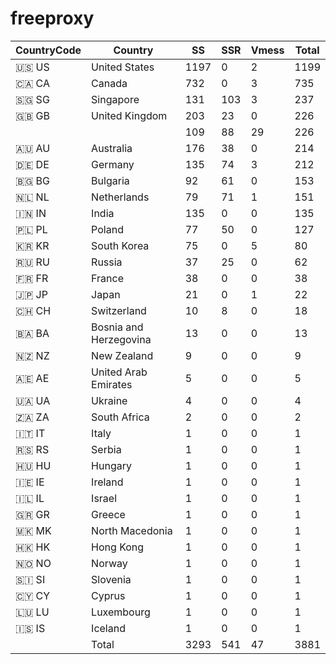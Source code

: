 # freeproxy

|CountryCode|Country|SS|SSR|Vmess|Total|
|  ----  | ----  |  ----  | ----  |  ----  | ----  |
|🇺🇸 US|United States|1197|0|2|1199|
|🇨🇦 CA|Canada|732|0|3|735|
|🇸🇬 SG|Singapore|131|103|3|237|
|🇬🇧 GB|United Kingdom|203|23|0|226|
| ||109|88|29|226|
|🇦🇺 AU|Australia|176|38|0|214|
|🇩🇪 DE|Germany|135|74|3|212|
|🇧🇬 BG|Bulgaria|92|61|0|153|
|🇳🇱 NL|Netherlands|79|71|1|151|
|🇮🇳 IN|India|135|0|0|135|
|🇵🇱 PL|Poland|77|50|0|127|
|🇰🇷 KR|South Korea|75|0|5|80|
|🇷🇺 RU|Russia|37|25|0|62|
|🇫🇷 FR|France|38|0|0|38|
|🇯🇵 JP|Japan|21|0|1|22|
|🇨🇭 CH|Switzerland|10|8|0|18|
|🇧🇦 BA|Bosnia and Herzegovina|13|0|0|13|
|🇳🇿 NZ|New Zealand|9|0|0|9|
|🇦🇪 AE|United Arab Emirates|5|0|0|5|
|🇺🇦 UA|Ukraine|4|0|0|4|
|🇿🇦 ZA|South Africa|2|0|0|2|
|🇮🇹 IT|Italy|1|0|0|1|
|🇷🇸 RS|Serbia|1|0|0|1|
|🇭🇺 HU|Hungary|1|0|0|1|
|🇮🇪 IE|Ireland|1|0|0|1|
|🇮🇱 IL|Israel|1|0|0|1|
|🇬🇷 GR|Greece|1|0|0|1|
|🇲🇰 MK|North Macedonia|1|0|0|1|
|🇭🇰 HK|Hong Kong|1|0|0|1|
|🇳🇴 NO|Norway|1|0|0|1|
|🇸🇮 SI|Slovenia|1|0|0|1|
|🇨🇾 CY|Cyprus|1|0|0|1|
|🇱🇺 LU|Luxembourg|1|0|0|1|
|🇮🇸 IS|Iceland|1|0|0|1|
||Total|3293|541|47|3881|
